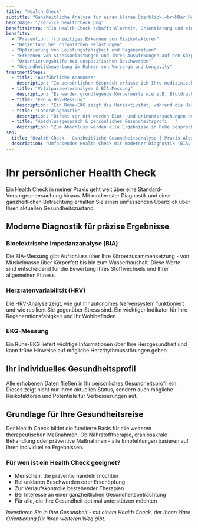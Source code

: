 ```yaml
---
title: "Health Check"
subtitle: "Ganzheitliche Analyse für einen klaren Überblick.<br>MDer Health Check bietet die Möglichkeit, Ihre Gesundheit umfassend und präzise zu betrachten. Ziel ist es, mögliche Risikofaktoren frühzeitig zu erkennen, Ihre individuellen Stärken sichtbar zu machen und konkrete Ansätze für eine nachhaltige Gesundheitsförderung zu entwickeln.<br>Dabei fließt die Sichtweise der funktionellen Medizin mit ein: Nicht einzelne Werte stehen im Vordergrund, sondern das Erkennen von Zusammenhängen und Wechselwirkungen im gesamten Organismus.<br>So entsteht ein differenzierter Überblick über Ihre aktuelle gesundheitliche Situation, auf dessen Basis gezielt Maßnahmen eingeleitet werden können."
heroImage: "/service_healthcheck.png"
benefitsIntro: "Ein Health Check schafft Klarheit, Orientierung und eine fundierte Grundlage für bewusste Entscheidungen rund um Ihre Gesundheit."
benefits:
  - "Prävention: frühzeitiges Erkennen von Risikofaktoren"
  - "Begleitung bei chronischen Belastungen"
  - "Optimierung von Leistungsfähigkeit und Regeneration"
  - "Erkennen von Stressbelastungen und ihren Auswirkungen auf den Körper"
  - "Orientierungshilfe bei unspezifischen Beschwerden"
  - "Gesundheitsbewertung im Rahmen von Vorsorge und Longevity"
treatmentSteps:
  - title: "Ausführliche Anamnese"
    description: "Im persönlichen Gespräch erfasse ich Ihre medizinische Vorgeschichte, aktuelle Beschwerden, Lebensstil und individuelle Risikofaktoren. Dies bildet die Grundlage für die weiteren Untersuchungen."
  - title: "Vitalparameteranalyse & BIA-Messung"
    description: "Es werden grundlegende Körperwerte wie z.B. Blutdruck, Puls und Sauerstoffsättigung erhoben. Die Bioimpedanzanalyse (BIA) liefert zusätzliche Informationen zu Körperzusammensetzung, Muskel- und Fettanteilen sowie zum Wasserhaushalt."
  - title: "EKG & HRV-Messung"
    description: "Ein Ruhe-EKG zeigt die Herzaktivität, während die Herzratenvariabilität (HRV) Rückschlüsse auf die Balance von Belastung und Erholung gibt. So werden Herz-Kreislauf- und Stressregulation sichtbar."
  - title: "Labordiagnostik"
    description: "Direkt vor Ort werden Blut- und Urinuntersuchungen durchgeführt: HbA1c (Langzeitzucker), Blutzucker (BZ), Lipidprofil ( Fette) und CRP (Entzündungsmarker). Die Analysen bieten einen differenzierten Einblick in Stoffwechsel, Herz-Kreislauf-System und Entzündungsaktivität."
  - title: "Abschlussgespräch & persönliches Gesundheitsprofi   "
    description: "Zum Abschluss werden alle Ergebnisse in Ruhe besprochen. Sie erhalten ein individuelles Gesundheitsprofil mit Empfehlungen, das als Grundlage für Prävention, Therapie oder Lifestyle-Anpassungen dient."
seo:
  title: "Health Check - Ganzheitliche Gesundheitsanalyse | Praxis Alexandra Buchmann"
  description: "Umfassender Health Check mit moderner Diagnostik (BIA, EKG, HRV). Persönliches Gesundheitsprofil als Grundlage für individuelles Therapiekonzept."
---
```


# Ihr persönlicher Health Check

Ein Health Check in meiner Praxis geht weit über eine Standard-Vorsorgeuntersuchung hinaus. Mit modernster Diagnostik und einer ganzheitlichen Betrachtung erhalten Sie einen umfassenden Überblick über Ihren aktuellen Gesundheitszustand.

## Moderne Diagnostik für präzise Ergebnisse

### Bioelektrische Impedanzanalyse (BIA)
Die BIA-Messung gibt Aufschluss über Ihre Körperzusammensetzung - von Muskelmasse über Körperfett bis hin zum Wasserhaushalt. Diese Werte sind entscheidend für die Bewertung Ihres Stoffwechsels und Ihrer allgemeinen Fitness.

### Herzratenvariabilität (HRV)
Die HRV-Analyse zeigt, wie gut Ihr autonomes Nervensystem funktioniert und wie resilient Sie gegenüber Stress sind. Ein wichtiger Indikator für Ihre Regenerationsfähigkeit und Ihr Wohlbefinden.

### EKG-Messung
Ein Ruhe-EKG liefert wichtige Informationen über Ihre Herzgesundheit und kann frühe Hinweise auf mögliche Herzrhythmusstörungen geben.

## Ihr individuelles Gesundheitsprofil

Alle erhobenen Daten fließen in Ihr persönliches Gesundheitsprofil ein. Dieses zeigt nicht nur Ihren aktuellen Status, sondern auch mögliche Risikofaktoren und Potentiale für Verbesserungen auf.

## Grundlage für Ihre Gesundheitsreise

Der Health Check bildet die fundierte Basis für alle weiteren therapeutischen Maßnahmen. Ob Nährstofftherapie, craniosakrale Behandlung oder präventive Maßnahmen - alle Empfehlungen basieren auf Ihren individuellen Ergebnissen.

### Für wen ist ein Health Check geeignet?

- Menschen, die präventiv handeln möchten
- Bei unklaren Beschwerden oder Erschöpfung
- Zur Verlaufskontrolle bestehender Therapien
- Bei Interesse an einer ganzheitlichen Gesundheitsbetrachtung
- Für alle, die ihre Gesundheit optimal unterstützen möchten

*Investieren Sie in Ihre Gesundheit - mit einem Health Check, der Ihnen klare Orientierung für Ihren weiteren Weg gibt.*
